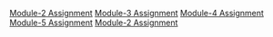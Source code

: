 <a href="https://janembasid.github.io/Coursera-test/Module-2/">Module-2 Assignment</a>
<a href="">Module-3 Assignment</a>
<a href="https://janembasid.github.io/Coursera-test/Module4/#">Module-4 Assignment</a>
<a href="https://janembasid.github.io/Coursera-test/Module-5/#">Module-5 Assignment</a>
<a href="">Module-2 Assignment</a>
